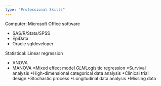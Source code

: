 ```yaml
---
type: "Professional Skills"
---
```

Computer:
 Microsoft Office software
* SAS/R/Stata/SPSS
* EpiData
* Oracle sqldeveloper

Statistical:
 Linear regression
* ANOVA
* MANOVA
*Mixed effect model
*GLM*Logisitic regression
*Survival analysis
*High-dimensional categorical data analysis
*Clinical trial design
*Stochastic process
*Longitudinal data analysis
*Missing data
